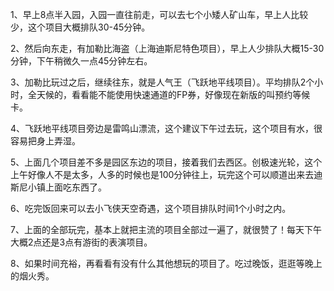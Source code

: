 1、早上8点半入园，入园一直往前走，可以去七个小矮人矿山车，早上人比较少，这个项目大概排队30-45分钟。

2、然后向东走，有加勒比海盗（上海迪斯尼特色项目），早上人少排队大概15-30分钟，下午稍微久一点45分钟左右。

3、加勒比玩过之后，继续往东，就是人气王（飞跃地平线项目）。平均排队2个小时，全天候的，看看能不能使用快速通道的FP券，好像现在新版的叫预约等候卡。

4、飞跃地平线项目旁边是雷鸣山漂流，这个建议下午过去玩，这个项目有水，很容易把身上弄湿。

5、上面几个项目差不多是园区东边的项目，接着我们去西区。创极速光轮，这个上午好像人不是太多，人多的时候也是100分钟往上，玩完这个可以顺道出来去迪斯尼小镇上面吃东西了。

6、吃完饭回来可以去小飞侠天空奇遇，这个项目排队时间1个小时之内。

7、上面的全部玩完，基本上就把主流的项目全部过一遍了，就很赞了！每天下午大概2点还是3点有游街的表演项目。

8、如果时间充裕，再看看有没有什么其他想玩的项目了。吃过晚饭，逛逛等晚上的烟火秀。
